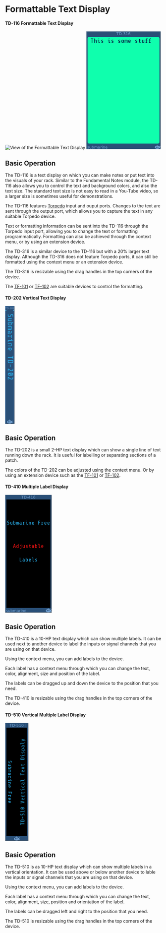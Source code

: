 # Formattable Text Display
#### TD-116 Formattable Text Display

![View of the Formattable Text Display](TD.png "Formattable Text Display")
![View of the Formattable Text Display](TD-316.png "Formattable Text Display")

## Basic Operation

The TD-116 is a text display on which you can make notes or put text into the visuals of your rack. Similar to the Fundamental Notes module, the TD-116 also allows you to control the text and background colors, and also the text size. The standard text size is not easy to read in a You-Tube video, so a larger size is sometimes useful for demonstrations.

The TD-116 features [Torpedo](https://github.com/david-c14/Torpedo) input and ouput ports. Changes to the text are sent through the output port, which allows you to capture the text in any suitable Torpedo device. 

Text or formatting information can be sent into the TD-116 through the Torpedo input port, allowing you to change the text or formatting programmatically. Formatting can also be achieved through the context menu, or by using an extension device.

The TD-316 is a similar device to the TD-116 but with a 20% larger text display. Although the TD-316 does not feature Torpedo ports, it can still be formatted using the context menu or an extension device.

The TD-316 is resizable using the drag handles in the top corners of the device.

The [TF-101](TF.md) or [TF-102](TF.md) are suitable devices to control the formatting.

#### TD-202 Vertical Text Display

![View of the Vertical Text Display](TD-202.png "Vertical Text Display")

## Basic Operation

The TD-202 is a small 2-HP text display which can show a single line of text running down the rack. It is useful for labelling or separating
sections of a patch.

The colors of the TD-202 can be adjusted using the context menu. Or by using an extension device such as the [TF-101](TF.md) or [TF-102](TF.md).

#### TD-410 Multiple Label Display

![View of the Multiple Label Display](TD-410.png "Multiple Label Display")

## Basic Operation

The TD-410 is a 10-HP text display which can show multiple labels. It can be used next to another device to label the inputs or signal channels that you are using on that device.

Using the context menu, you can add labels to the device.

Each label has a context menu through which you can change the text, color, alignment, size and position of the label.

The labels can be dragged up and down the device to the position that you need.

The TD-410 is resizable using the drag handles in the top corners of the device.

#### TD-510 Vertical Multiple Label Display

![View of the Vertical Multiple Lable Display](TD-510.png "Vertical Multiple Label Display")

## Basic Operation

The TD-510 is as 10-HP text display which can show multiple labels in a vertical orientation. It can be used above or below another device to lable the inputs or signal channels that you are using on that device.

Using the context menu, you can add labels to the device.

Each label has a context menu through which you can change the text, color, alignment, size, position and orientation of the label.

The labels can be dragged left and right to the position that you need.

The TD-510 is resizable using the drag handles in the top corners of the device.
